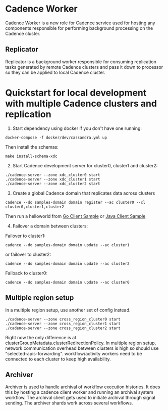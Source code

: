 Cadence Worker
==============

Cadence Worker is a new role for Cadence service used for hosting any
components responsible for performing background processing on the Cadence
cluster.

Replicator
----------

Replicator is a background worker responsible for consuming replication tasks
generated by remote Cadence clusters and pass it down to processor so they
can be applied to local Cadence cluster.

Quickstart for local development with multiple Cadence clusters and replication
====================================
1. Start dependency using docker if you don't have one running:
```
docker-compose -f docker/dev/cassandra.yml up
```
Then install the schemas:
```
make install-schema-xdc
```

2. Start Cadence development server for cluster0, cluster1 and cluster2:
```
./cadence-server --zone xdc_cluster0 start
./cadence-server --zone xdc_cluster1 start
./cadence-server --zone xdc_cluster2 start
```

3. Create a global Cadence domain that replicates data across clusters
```
cadence --do samples-domain domain register --ac cluster0 --cl cluster0,cluster1,cluster2
```
Then run a helloworld from [Go Client Sample](https://github.com/cadence-workflow/cadence-samples/) or [Java Client Sample](https://github.com/cadence-workflow/cadence-java-samples)

4. Failover a domain between clusters:

Failover to cluster1:
```
cadence --do samples-domain domain update --ac cluster1
```
or failover to cluster2:
   ```
   cadence --do samples-domain domain update --ac cluster2
   ```
Failback to cluster0:
```
cadence --do samples-domain domain update --ac cluster0
```

## Multiple region setup
In a multiple region setup, use another set of config instead.

```
./cadence-server --zone cross_region_cluster0 start
./cadence-server --zone cross_region_cluster1 start
./cadence-server --zone cross_region_cluster2 start
```
Right now the only difference is at clusterGroupMetadata.clusterRedirectionPolicy.
In multiple region setup, network communication overhead between clusters is high so should use "selected-apis-forwarding". workflow/activity workers need to be connected to each cluster to keep high availability.


Archiver
--------

Archiver is used to handle archival of workflow execution histories. It does this by hosting a cadence client worker
and running an archival system workflow. The archival client gets used to initiate archival through signal sending. The archiver
shards work across several workflows.
